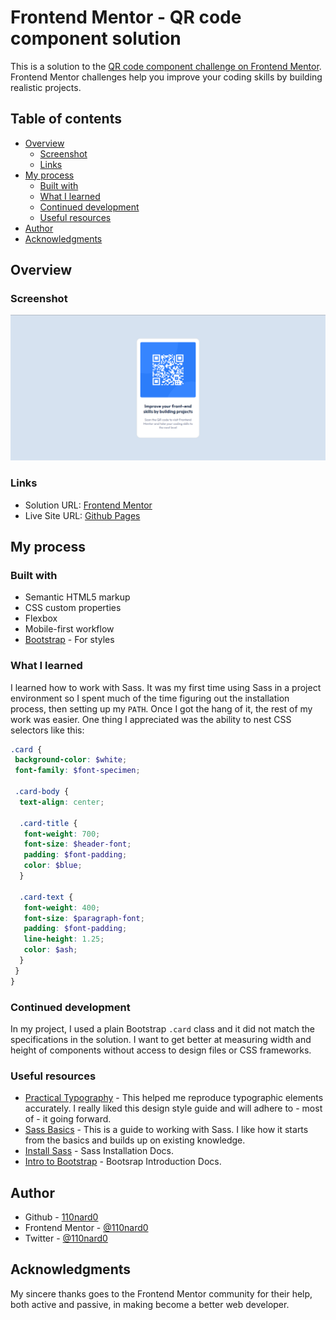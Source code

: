 # Frontend Mentor - QR code component solution

This is a solution to the [QR code component challenge on Frontend Mentor](https://www.frontendmentor.io/challenges/qr-code-component-iux_sIO_H). Frontend Mentor challenges help you improve your coding skills by building realistic projects.

## Table of contents

- [Overview](#overview)
  - [Screenshot](#screenshot)
  - [Links](#links)
- [My process](#my-process)
  - [Built with](#built-with)
  - [What I learned](#what-i-learned)
  - [Continued development](#continued-development)
  - [Useful resources](#useful-resources)
- [Author](#author)
- [Acknowledgments](#acknowledgments)

## Overview

### Screenshot

![](./images/screenshot-qrcode-design.png)

### Links

- Solution URL: [Frontend Mentor](https://www.frontendmentor.io/solutions/qr-code-component-using-css-flexbox-G3cUFQinmK)
- Live Site URL: [Github Pages](https://110nard0.github.io/frontend-mentor-qrcode/)

## My process

### Built with

- Semantic HTML5 markup
- CSS custom properties
- Flexbox
- Mobile-first workflow
- [Bootstrap](https://getbootstrap.com/) - For styles

### What I learned

I learned how to work with Sass. It was my first time using Sass in a project environment so I spent much of the time figuring out the installation process, then setting up my ```PATH```. Once I got the hang of it, the rest of my work was easier. One thing I appreciated was the ability to nest CSS selectors like this:

```scss
.card {
 background-color: $white;
 font-family: $font-specimen;

 .card-body {
  text-align: center;

  .card-title {
   font-weight: 700;
   font-size: $header-font;
   padding: $font-padding;
   color: $blue;
  }

  .card-text {
   font-weight: 400;
   font-size: $paragraph-font;
   padding: $font-padding;
   line-height: 1.25;
   color: $ash;
  }
 }
}
```

### Continued development

In my project, I used a plain Bootstrap ```.card``` class and it did not match the specifications in the solution. I want to get better at measuring width and height of components without access to design files or CSS frameworks.

### Useful resources

- [Practical Typography](https://practicaltypography.com/line-spacing.html) - This helped me reproduce typographic elements accurately. I really liked this design style guide and will adhere to - most of - it going forward.
- [Sass Basics](https://sass-lang.com/guide) - This is a guide to working with Sass. I like how it starts from the basics and builds up on existing knowledge.
- [Install Sass](https://getbootstrap.com/docs/5.2/getting-started/introduction/) - Sass Installation Docs.
- [Intro to Bootstrap](https://getbootstrap.com/docs/5.2/getting-started/introduction/) - Bootsrap Introduction Docs.

## Author

- Github - [110nard0](https://www.your-site.com)
- Frontend Mentor - [@110nard0](https://www.frontendmentor.io/profile/110nard0)
- Twitter - [@110nard0](https://www.twitter.com/110nard0)

## Acknowledgments

My sincere thanks goes to the Frontend Mentor community for their help, both active and passive, in making become a better web developer.
